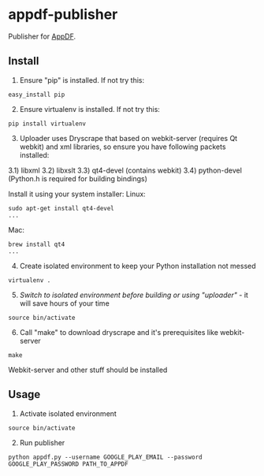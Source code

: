 # appdf-publisher

Publisher for [AppDF](https://github.com/onepf/AppDF).

## Install

1) Ensure "pip" is installed. If not try this:
```shell
easy_install pip
```

2) Ensure virtualenv is installed. If not try this:
```shell
pip install virtualenv
```

3) Uploader uses Dryscrape that based on webkit-server (requires Qt webkit) and xml libraries, so ensure you have following packets installed:

3.1) libxml
3.2) libxslt
3.3) qt4-devel	(contains webkit)
3.4) python-devel (Python.h is required for building bindings)

Install it using your system installer:
Linux: 
```shell
sudo apt-get install qt4-devel 
...
```
Mac:
```shell
brew install qt4
...
```

4)  Create isolated environment to keep your Python installation not messed
```shell
virtualenv . 
```

5) *Switch to isolated environment before building or using "uploader"* - it will save hours of your time
```shell
source bin/activate
```

6) Call "make" to download dryscrape and it's prerequisites like webkit-server
```shell
make
```
Webkit-server and other stuff should be installed

## Usage

1) Activate isolated environment

```shell
source bin/activate
```

2) Run publisher 

```shell
python appdf.py --username GOOGLE_PLAY_EMAIL --password GOOGLE_PLAY_PASSWORD PATH_TO_APPDF
```